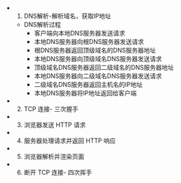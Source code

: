 - 1. DNS解析-解析域名，获取IP地址

  - DNS解析过程
    - 客户端向本地DNS服务器发送请求
    - 本地DNS服务器向根DNS服务器发送请求
    - 根DNS服务器返回顶级域名的DNS服务器地址
    - 本地DNS服务器向顶级域名DNS服务器发送请求
    - 顶级域名DNS服务器返回二级域名的DNS服务器地址
    - 本地DNS服务器向二级域名DNS服务器发送请求
    - 二级域名DNS服务器返回主机名的IP地址
    - 本地DNS服务器将IP地址返回给客户端
- 2. TCP 连接- 三次握手

- 3. 浏览器发送 HTTP 请求

- 4. 服务器处理请求并返回 HTTP 响应

- 5. 浏览器解析并渲染页面

- 6. 断开 TCP 连接- 四次挥手
